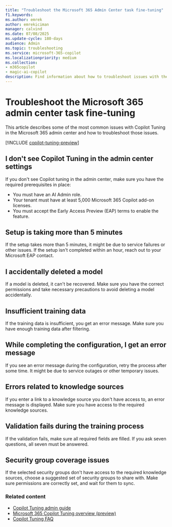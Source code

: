 ```yaml
---
title: "Troubleshoot the Microsoft 365 Admin Center task fine-tuning"
f1.keywords:
ms.author: emrek
author: emrekiciman
manager: calvind
ms.date: 07/08/2025
ms.update-cycle: 180-days
audience: Admin
ms.topic: troubleshooting
ms.service: microsoft-365-copilot
ms.localizationpriority: medium
ms.collection:
- m365copilot
- magic-ai-copilot
description: Find information about how to troubleshoot issues with the Microsoft 365 admin center when using Copilot Tuning to fine-tune models.
---
```


# Troubleshoot the Microsoft 365 admin center task fine-tuning

This article describes some of the most common issues with Copilot Tuning in the Microsoft 365 admin center and how to troubleshoot those issues.

[!INCLUDE [copilot-tuning-preview](includes/copilot-tuning-preview.md)]

## I don't see Copilot Tuning in the admin center settings

If you don't see Copilot tuning in the admin center, make sure you have the required prerequisites in place:

- You must have an AI Admin role.
- Your tenant must have at least 5,000 Microsoft 365 Copilot add-on licenses.
- You must accept the Early Access Preview (EAP) terms to enable the feature.

## Setup is taking more than 5 minutes

If the setup takes more than 5 minutes, it might be due to service failures or other issues. If the setup isn't completed within an hour, reach out to your Microsoft EAP contact.

## I accidentally deleted a model

If a model is deleted, it can't be recovered. Make sure you have the correct permissions and take necessary precautions to avoid deleting a model accidentally.

## Insufficient training data

If the training data is insufficient, you get an error message. Make sure you have enough training data after filtering.

## While completing the configuration, I get an error message

If you see an error message during the configuration, retry the process after some time. It might be due to service outages or other temporary issues.

## Errors related to knowledge sources

If you enter a link to a knowledge source you don't have access to, an error message is displayed. Make sure you have access to the required knowledge sources.

## Validation fails during the training process

If the validation fails, make sure all required fields are filled. If you ask seven questions, all seven must be answered.

## Security group coverage issues

If the selected security groups don't have access to the required knowledge sources, choose a suggested set of security groups to share with. Make sure permissions are correctly set, and wait for them to sync.

### Related content

- [Copilot Tuning admin guide](copilot-tuning-admin-guide.md)
- [Microsoft 365 Copilot Tuning overview (preview)](copilot-tuning-overview.md)
- [Copilot Tuning FAQ](copilot-tuning-faq.yml)



